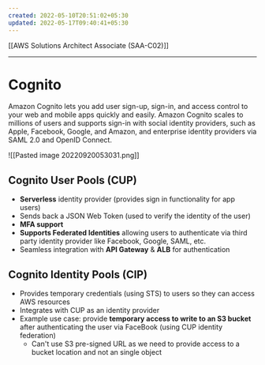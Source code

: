 ```yaml
---
created: 2022-05-10T20:51:02+05:30
updated: 2022-05-17T09:40:41+05:30
---
```

[[AWS Solutions Architect Associate (SAA-C02)]]

---
# Cognito
Amazon Cognito lets you add user sign-up, sign-in, and access control to your web and mobile apps quickly and easily. Amazon Cognito scales to millions of users and supports sign-in with social identity providers, such as Apple, Facebook, Google, and Amazon, and enterprise identity providers via SAML 2.0 and OpenID Connect.

![[Pasted image 20220920053031.png]]


## Cognito User Pools (CUP)
- **Serverless** identity provider (provides sign in functionality for app users)
- Sends back a JSON Web Token (used to verify the identity of the user)
- **MFA support**
- **Supports Federated Identities** allowing users to authenticate via third party identity provider like Facebook, Google, SAML, etc.
- Seamless integration with **API Gateway** & **ALB** for authentication

## Cognito Identity Pools (CIP)
- Provides temporary credentials (using STS) to users so they can access AWS resources
- Integrates with CUP as an identity provider
- Example use case: provide **temporary access to write to an S3 bucket** after authenticating the user via FaceBook (using CUP identity federation)
	- Can't use S3 pre-signed URL as we need to provide access to a bucket location and not an single object